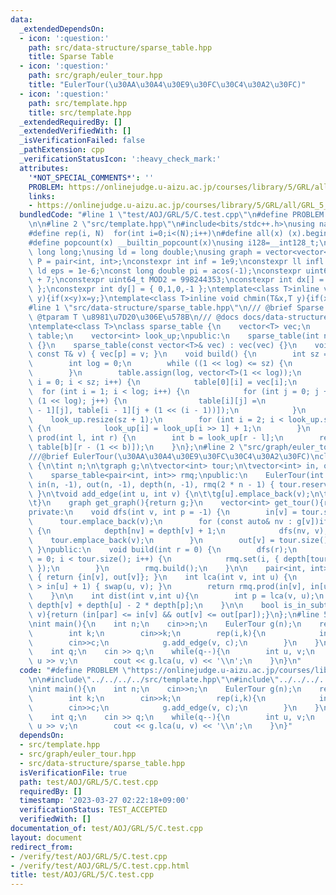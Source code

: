 ```yaml
---
data:
  _extendedDependsOn:
  - icon: ':question:'
    path: src/data-structure/sparse_table.hpp
    title: Sparse Table
  - icon: ':question:'
    path: src/graph/euler_tour.hpp
    title: "EulerTour(\u30AA\u30A4\u30E9\u30FC\u30C4\u30A2\u30FC)"
  - icon: ':question:'
    path: src/template.hpp
    title: src/template.hpp
  _extendedRequiredBy: []
  _extendedVerifiedWith: []
  _isVerificationFailed: false
  _pathExtension: cpp
  _verificationStatusIcon: ':heavy_check_mark:'
  attributes:
    '*NOT_SPECIAL_COMMENTS*': ''
    PROBLEM: https://onlinejudge.u-aizu.ac.jp/courses/library/5/GRL/all/GRL_5_C
    links:
    - https://onlinejudge.u-aizu.ac.jp/courses/library/5/GRL/all/GRL_5_C
  bundledCode: "#line 1 \"test/AOJ/GRL/5/C.test.cpp\"\n#define PROBLEM \"https://onlinejudge.u-aizu.ac.jp/courses/library/5/GRL/all/GRL_5_C\"\
    \n\n#line 2 \"src/template.hpp\"\n#include<bits/stdc++.h>\nusing namespace std;\n\
    #define rep(i, N)  for(int i=0;i<(N);i++)\n#define all(x) (x).begin(),(x).end()\n\
    #define popcount(x) __builtin_popcount(x)\nusing i128=__int128_t;\nusing ll =\
    \ long long;\nusing ld = long double;\nusing graph = vector<vector<int>>;\nusing\
    \ P = pair<int, int>;\nconstexpr int inf = 1e9;\nconstexpr ll infl = 1e18;\nconstexpr\
    \ ld eps = 1e-6;\nconst long double pi = acos(-1);\nconstexpr uint64_t MOD = 1e9\
    \ + 7;\nconstexpr uint64_t MOD2 = 998244353;\nconstexpr int dx[] = { 1,0,-1,0\
    \ };\nconstexpr int dy[] = { 0,1,0,-1 };\ntemplate<class T>inline void chmax(T&x,T\
    \ y){if(x<y)x=y;}\ntemplate<class T>inline void chmin(T&x,T y){if(x>y)x=y;}\n\
    #line 1 \"src/data-structure/sparse_table.hpp\"\n/// @brief Sparse Table\n///\
    \ @tparam T \u8981\u7D20\u306E\u578B\n/// @docs docs/data-structure/sparse_table.md\n\
    \ntemplate<class T>\nclass sparse_table {\n    vector<T> vec;\n    vector<vector<T>>\
    \ table;\n    vector<int> look_up;\npublic:\n    sparse_table(int n) : vec(n)\
    \ {}\n    sparse_table(const vector<T>& vec) : vec(vec) {}\n    void set(int p,\
    \ const T& v) { vec[p] = v; }\n    void build() {\n        int sz = vec.size();\n\
    \        int log = 0;\n        while ((1 << log) <= sz) {\n            log++;\n\
    \        }\n        table.assign(log, vector<T>(1 << log));\n        for (int\
    \ i = 0; i < sz; i++) {\n            table[0][i] = vec[i];\n        }\n      \
    \  for (int i = 1; i < log; i++) {\n            for (int j = 0; j + (1 << i) <=\
    \ (1 << log); j++) {\n                table[i][j] =\n                    min(table[i\
    \ - 1][j], table[i - 1][j + (1 << (i - 1))]);\n            }\n        }\n    \
    \    look_up.resize(sz + 1);\n        for (int i = 2; i < look_up.size(); i++)\
    \ {\n            look_up[i] = look_up[i >> 1] + 1;\n        }\n    }\n\n    T\
    \ prod(int l, int r) {\n        int b = look_up[r - l];\n        return min(table[b][l],\
    \ table[b][r - (1 << b)]);\n    }\n};\n#line 2 \"src/graph/euler_tour.hpp\"\n\
    ///@brief EulerTour(\u30AA\u30A4\u30E9\u30FC\u30C4\u30A2\u30FC)\nclass EulerTour\
    \ {\n\tint n;\n\tgraph g;\n\tvector<int> tour;\n\tvector<int> in, out, depth;\n\
    \    sparse_table<pair<int, int>> rmq;\npublic:\n    EulerTour(int n) :n(n), g(n),\
    \ in(n, -1), out(n, -1), depth(n, -1), rmq(2 * n - 1) { tour.reserve(2 * n - 1);\
    \ }\n\tvoid add_edge(int u, int v) {\n\t\tg[u].emplace_back(v);\n\t\tg[v].emplace_back(u);\n\
    \t}\n    graph get_graph(){return g;}\n    vector<int> get_tour(){return tour;}\n\
    private:\n    void dfs(int v, int p = -1) {\n        in[v] = tour.size();\n  \
    \      tour.emplace_back(v);\n        for (const auto& nv : g[v])if (nv != p)\
    \ {\n            depth[nv] = depth[v] + 1;\n            dfs(nv, v);\n        \
    \    tour.emplace_back(v);\n        }\n        out[v] = tour.size() - 1;\n   \
    \ }\npublic:\n    void build(int r = 0) {\n        dfs(r);\n        for (int i\
    \ = 0; i < tour.size(); i++) {\n            rmq.set(i, { depth[tour[i]],tour[i]\
    \ });\n        }\n        rmq.build();\n    }\n\n    pair<int, int> idx(int v)\
    \ { return {in[v], out[v]}; }\n    int lca(int v, int u) {\n        if (in[v]\
    \ > in[u] + 1) { swap(u, v); }\n        return rmq.prod(in[v], in[u] + 1).second;\n\
    \    }\n\n    int dist(int v,int u){\n        int p = lca(v, u);\n        return\
    \ depth[v] + depth[u] - 2 * depth[p];\n    }\n\n    bool is_in_subtree(int par,int\
    \ v){return (in[par] <= in[v] && out[v] <= out[par]);}\n};\n#line 5 \"test/AOJ/GRL/5/C.test.cpp\"\
    \nint main(){\n    int n;\n    cin>>n;\n    EulerTour g(n);\n    rep(v, n) {\n\
    \        int k;\n        cin>>k;\n        rep(i,k){\n            int c;\n    \
    \        cin>>c;\n            g.add_edge(v, c);\n        }\n    }\n\n    g.build();\n\
    \    int q;\n    cin >> q;\n    while(q--){\n        int u, v;\n        cin >>\
    \ u >> v;\n        cout << g.lca(u, v) << '\\n';\n    }\n}\n"
  code: "#define PROBLEM \"https://onlinejudge.u-aizu.ac.jp/courses/library/5/GRL/all/GRL_5_C\"\
    \n\n#include\"../../../../src/template.hpp\"\n#include\"../../../../src/graph/euler_tour.hpp\"\
    \nint main(){\n    int n;\n    cin>>n;\n    EulerTour g(n);\n    rep(v, n) {\n\
    \        int k;\n        cin>>k;\n        rep(i,k){\n            int c;\n    \
    \        cin>>c;\n            g.add_edge(v, c);\n        }\n    }\n\n    g.build();\n\
    \    int q;\n    cin >> q;\n    while(q--){\n        int u, v;\n        cin >>\
    \ u >> v;\n        cout << g.lca(u, v) << '\\n';\n    }\n}"
  dependsOn:
  - src/template.hpp
  - src/graph/euler_tour.hpp
  - src/data-structure/sparse_table.hpp
  isVerificationFile: true
  path: test/AOJ/GRL/5/C.test.cpp
  requiredBy: []
  timestamp: '2023-03-27 02:22:18+09:00'
  verificationStatus: TEST_ACCEPTED
  verifiedWith: []
documentation_of: test/AOJ/GRL/5/C.test.cpp
layout: document
redirect_from:
- /verify/test/AOJ/GRL/5/C.test.cpp
- /verify/test/AOJ/GRL/5/C.test.cpp.html
title: test/AOJ/GRL/5/C.test.cpp
---
```

